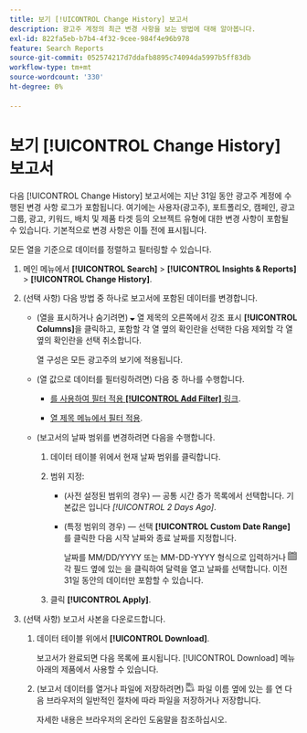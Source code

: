 ```yaml
---
title: 보기 [!UICONTROL Change History] 보고서
description: 광고주 계정의 최근 변경 사항을 보는 방법에 대해 알아봅니다.
exl-id: 822fa5eb-b7b4-4f32-9cee-984f4e96b978
feature: Search Reports
source-git-commit: 052574217d7ddafb8895c74094da5997b5ff83db
workflow-type: tm+mt
source-wordcount: '330'
ht-degree: 0%

---
```


# 보기 [!UICONTROL Change History] 보고서

다음 [!UICONTROL Change History] 보고서에는 지난 31일 동안 광고주 계정에 수행된 변경 사항 로그가 포함됩니다. 여기에는 사용자(광고주), 포트폴리오, 캠페인, 광고 그룹, 광고, 키워드, 배치 및 제품 타겟 등의 오브젝트 유형에 대한 변경 사항이 포함될 수 있습니다. 기본적으로 변경 사항은 이틀 전에 표시됩니다.

모든 열을 기준으로 데이터를 정렬하고 필터링할 수 있습니다.

1. 메인 메뉴에서 **[!UICONTROL Search]** > **[!UICONTROL Insights & Reports]** > **[!UICONTROL Change History]**.

1. (선택 사항) 다음 방법 중 하나로 보고서에 포함된 데이터를 변경합니다.

   * (열을 표시하거나 숨기려면) ![아래쪽 화살표](/help/search-social-commerce/assets/arrow-down-expand.png "아래쪽 화살표") 열 제목의 오른쪽에서 강조 표시 **[!UICONTROL Columns]**&#x200B;을 클릭하고, 포함할 각 열 옆의 확인란을 선택한 다음 제외할 각 열 옆의 확인란을 선택 취소합니다.

     열 구성은 모든 광고주의 보기에 적용됩니다.

   * (열 값으로 데이터를 필터링하려면) 다음 중 하나를 수행합니다.

      * [를 사용하여 필터 적용 **[!UICONTROL Add Filter]** 링크](/help/search-social-commerce/common-tasks/data-views/ad-hoc-settings/column-filter-apply-from-column-heading.md).

      * [열 제목 메뉴에서 필터 적용](/help/search-social-commerce/common-tasks/data-views/ad-hoc-settings/column-filter-apply-from-column-heading.md).

   * (보고서의 날짜 범위를 변경하려면 다음을 수행합니다.

      1. 데이터 테이블 위에서 현재 날짜 범위를 클릭합니다.

      1. 범위 지정:

         * (사전 설정된 범위의 경우) — 공통 시간 증가 목록에서 선택합니다. 기본값은 입니다 *[!UICONTROL 2 Days Ago]*.

         * (특정 범위의 경우) — 선택 **[!UICONTROL Custom Date Range]**&#x200B;를 클릭한 다음 시작 날짜와 종료 날짜를 지정합니다.

           날짜를 MM/DD/YYYY 또는 MM-DD-YYYY 형식으로 입력하거나 ![캘린더](/help/search-social-commerce/assets/calendar.png "캘린더") 각 필드 옆에 있는 을 클릭하여 달력을 열고 날짜를 선택합니다. 이전 31일 동안의 데이터만 포함할 수 있습니다.

      1. 클릭 **[!UICONTROL Apply]**.

1. (선택 사항) 보고서 사본을 다운로드합니다.

   1. 데이터 테이블 위에서 **[!UICONTROL Download]**.

      보고서가 완료되면 다음 목록에 표시됩니다. [!UICONTROL Download] 메뉴 아래의 제품에서 사용할 수 있습니다.

   1. (보고서 데이터를 열거나 파일에 저장하려면) ![보고서를 XLS로 다운로드](/help/search-social-commerce/assets/download-spreadsheet2.png "보고서를 XLS로 다운로드") 파일 이름 옆에 있는 를 연 다음 브라우저의 일반적인 절차에 따라 파일을 저장하거나 저장합니다.

      자세한 내용은 브라우저의 온라인 도움말을 참조하십시오.
